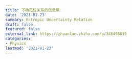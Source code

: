 ```yaml
---
title: 不确定性关系的信息熵
date: '2021-01-23'
summary: Entropic Uncertainty Relation
draft: false
featured: false
external_link: https://zhuanlan.zhihu.com/p/346498815
categories:
- Physics
lastmod: '2021-01-23'
---
```



